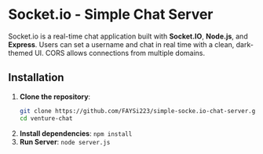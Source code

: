# Socket.io - Simple Chat Server

Socket.io is a real-time chat application built with **Socket.IO**, **Node.js**, and **Express**. Users can set a username and chat in real time with a clean, dark-themed UI. CORS allows connections from multiple domains.

## Installation

1. **Clone the repository**:
   ```bash
   git clone https://github.com/FAYSi223/simple-socke.io-chat-server.git
   cd venture-chat
2. **Install dependencies**:
   ```npm install```
3. **Run Server**:
  ```node server.js```

